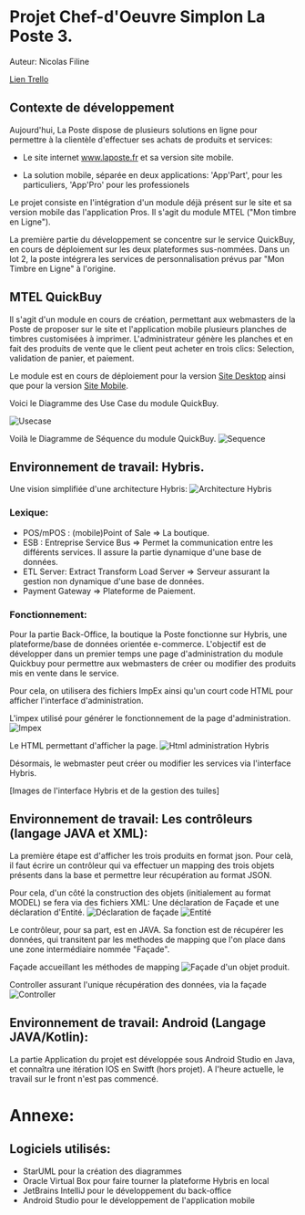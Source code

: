 # Projet Chef-d'Oeuvre Simplon La Poste 3.

Auteur: Nicolas Filine

[Lien Trello](https://trello.com/invite/b/wBczrWbG/48607a4471c2fa839f4dd2ce66551b88/mtel-quickbuy)


## Contexte de développement

Aujourd'hui, La Poste dispose de plusieurs solutions en ligne pour permettre à la clientèle d'effectuer ses achats de produits et services:

- Le site internet www.laposte.fr et sa version site mobile.

- La solution mobile, séparée en deux applications: 'App'Part', pour les particuliers, 'App'Pro' pour les professionels

Le projet consiste en l'intégration d'un module déjà présent sur le site et sa version mobile das l'application Pros. Il s'agit du module MTEL ("Mon timbre en Ligne").

La première partie du développement se concentre sur le service QuickBuy, en cours de déploiement sur les deux plateformes sus-nommées. Dans un lot 2, la poste intégrera les services de personnalisation prévus par "Mon Timbre en Ligne" à l'origine.


## MTEL QuickBuy

Il s'agit d'un module en cours de création, permettant aux webmasters de la Poste de proposer sur le site et l'application mobile plusieurs planches de timbres customisées à imprimer. L'administrateur génère les planches et en fait des produits de vente que le client peut acheter en trois clics: Selection, validation de panier, et paiement.


Le module est en cours de déploiement pour la version [Site Desktop](https://laposteecom.invisionapp.com/share/PUP0CRC8MJV#/screens/340470242) ainsi que pour la version [Site Mobile](https://laposteecom.invisionapp.com/share/HMOF92GGD5E#/screens/337391095). 


Voici le Diagramme des Use Case du module QuickBuy.

![Usecase](https://github.com/Balbri/MtelPres/blob/master/img/QuickBuy_Use_Case.png)


Voilà le Diagramme de Séquence du module QuickBuy.
![Sequence](https://github.com/Balbri/MtelPres/blob/master/img/QuickBuyMtelSequence.png)

## Environnement de travail: Hybris.

Une vision simplifiée d'une architecture Hybris:
![Architecture Hybris](https://github.com/Balbri/MtelPres/blob/master/img/Crossview-Hybris%20System%20Context.png)


### Lexique:

* POS/mPOS : (mobile)Point of Sale => La boutique.
* ESB : Entreprise Service Bus => Permet la communication entre les différents services. Il assure la partie dynamique d'une base de données.
* ETL Server: Extract Transform Load Server => Serveur assurant la gestion non dynamique d'une base de données.
* Payment Gateway => Plateforme de Paiement.

### Fonctionnement:

Pour la partie Back-Office, la boutique la Poste fonctionne sur Hybris, une plateforme/base de données orientée e-commerce. L'objectif est de développer dans un premier temps une page d'administration du module Quickbuy pour permettre aux webmasters de créer ou modifier des produits mis en vente dans le service.

Pour cela, on utilisera des fichiers ImpEx ainsi qu'un court code HTML pour afficher l'interface d'administration.

L'impex utilisé pour générer le fonctionnement de la page d'administration.
![Impex](https://github.com/Balbri/MtelPres/blob/master/img/Impex_admin_page.PNG)

Le HTML permettant d'afficher la page.
![Html administration Hybris](https://github.com/Balbri/MtelPres/blob/master/img/Html_hybris.PNG)

Désormais, le webmaster peut créer ou modifier les services via l'interface Hybris.

[Images de l'interface Hybris et de la gestion des tuiles]


## Environnement de travail: Les contrôleurs (langage JAVA et XML):

La première étape est d'afficher les trois produits en format json. Pour celà, il faut écrire un contrôleur qui va effectuer un mapping des trois objets présents dans la base et permettre leur récupération au format JSON.

Pour cela, d'un côté la construction des objets (initialement au format MODEL) se fera via des fichiers XML: Une déclaration de Façade et une déclaration d'Entité. 
![Déclaration de façade](https://github.com/Balbri/MtelPres/blob/master/img/TuileQuickBuyBean.PNG)
![Entité](https://github.com/Balbri/MtelPres/blob/master/img/eboutiquecommercewebservices-beans.PNG)

Le contrôleur, pour sa part, est en JAVA. Sa fonction est de récupérer les données, qui transitent par les methodes de mapping que l'on place dans une zone intermédiaire nommée "Façade".


Façade accueillant les méthodes de mapping
![Façade d'un objet produit](https://github.com/Balbri/MtelPres/blob/master/img/tuileQBCompFacade.PNG).

Controller assurant l'unique récupération des données, via la façade
![Controller](https://github.com/Balbri/MtelPres/blob/master/img/QbControllerJava.PNG)

## Environnement de travail: Android (Langage JAVA/Kotlin):

La partie Application du projet est développée sous Android Studio en Java, et connaîtra une itération IOS en Switft (hors projet). A l'heure actuelle, le travail sur le front n'est pas commencé.



# Annexe:

## Logiciels utilisés:

* StarUML pour la création des diagrammes
* Oracle Virtual Box pour faire tourner la plateforme Hybris en local
* JetBrains IntelliJ pour le développement du back-office
* Android Studio pour le développement de l'application mobile
